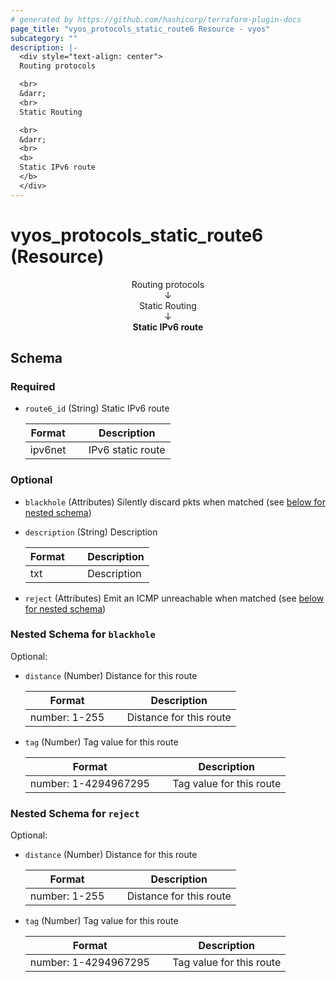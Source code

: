 ```yaml
---
# generated by https://github.com/hashicorp/terraform-plugin-docs
page_title: "vyos_protocols_static_route6 Resource - vyos"
subcategory: ""
description: |-
  <div style="text-align: center">
  Routing protocols

  <br>
  &darr;
  <br>
  Static Routing

  <br>
  &darr;
  <br>
  <b>
  Static IPv6 route
  </b>
  </div>
---
```


# vyos_protocols_static_route6 (Resource)

<div style="text-align: center">
Routing protocols

<br>
&darr;
<br>
Static Routing

<br>
&darr;
<br>
<b>
Static IPv6 route
</b>
</div>



<!-- schema generated by tfplugindocs -->
## Schema

### Required

- `route6_id` (String) Static IPv6 route

    |  Format &emsp; | Description  |
    |----------|---------------|
    |  ipv6net  &emsp; |  IPv6 static route  |

### Optional

- `blackhole` (Attributes) Silently discard pkts when matched (see [below for nested schema](#nestedatt--blackhole))
- `description` (String) Description

    |  Format &emsp; | Description  |
    |----------|---------------|
    |  txt  &emsp; |  Description  |
- `reject` (Attributes) Emit an ICMP unreachable when matched (see [below for nested schema](#nestedatt--reject))

<a id="nestedatt--blackhole"></a>
### Nested Schema for `blackhole`

Optional:

- `distance` (Number) Distance for this route

    |  Format &emsp; | Description  |
    |----------|---------------|
    |  number: 1-255  &emsp; |  Distance for this route  |
- `tag` (Number) Tag value for this route

    |  Format &emsp; | Description  |
    |----------|---------------|
    |  number: 1-4294967295  &emsp; |  Tag value for this route  |


<a id="nestedatt--reject"></a>
### Nested Schema for `reject`

Optional:

- `distance` (Number) Distance for this route

    |  Format &emsp; | Description  |
    |----------|---------------|
    |  number: 1-255  &emsp; |  Distance for this route  |
- `tag` (Number) Tag value for this route

    |  Format &emsp; | Description  |
    |----------|---------------|
    |  number: 1-4294967295  &emsp; |  Tag value for this route  |
